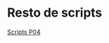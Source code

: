 # Resto de scripts

[Scripts P04](https://github.com/stephanbg/Interfaces-Inteligentes/tree/main/p04/scripts)
